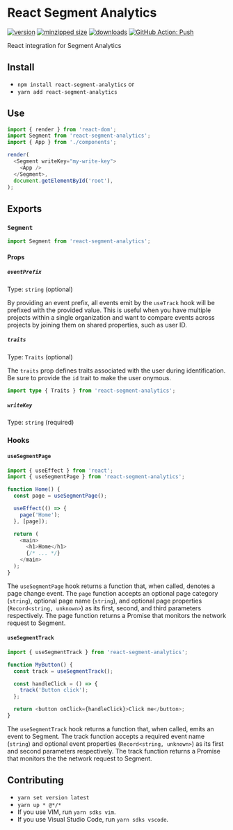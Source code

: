 # React Segment Analytics

[![version](https://img.shields.io/npm/v/react-segment-analytics.svg)](https://www.npmjs.com/package/react-segment-analytics)
[![minzipped size](https://img.shields.io/bundlephobia/minzip/react-segment-analytics.svg)](https://www.npmjs.com/package/react-segment-analytics)
[![downloads](https://img.shields.io/npm/dt/react-segment-analytics.svg)](https://www.npmjs.com/package/react-segment-analytics)
[![GitHub Action: Push](https://github.com/CharlesStover/react-segment-analytics/actions/workflows/push.yml/badge.svg)](https://github.com/CharlesStover/react-segment-analytics/actions/workflows/push.yml)

React integration for Segment Analytics

## Install

- `npm install react-segment-analytics` or
- `yarn add react-segment-analytics`

## Use

```javascript
import { render } from 'react-dom';
import Segment from 'react-segment-analytics';
import { App } from './components';

render(
  <Segment writeKey="my-write-key">
    <App />
  </Segment>,
  document.getElementById('root'),
);
```

## Exports

### `Segment`

```javascript
import Segment from 'react-segment-analytics';
```

#### Props

##### `eventPrefix`

Type: `string` (optional)

By providing an event prefix, all events emit by the `useTrack` hook will be
prefixed with the provided value. This is useful when you have multiple projects
within a single organization and want to compare events across projects by
joining them on shared properties, such as user ID.

##### `traits`

Type: `Traits` (optional)

The `traits` prop defines traits associated with the user during identification.
Be sure to provide the `id` trait to make the user onymous.

```typescript
import type { Traits } from 'react-segment-analytics';
```

##### `writeKey`

Type: `string` (required)

### Hooks

#### `useSegmentPage`

```javascript
import { useEffect } from 'react';
import { useSegmentPage } from 'react-segment-analytics';

function Home() {
  const page = useSegmentPage();

  useEffect(() => {
    page('Home');
  }, [page]);

  return (
    <main>
      <h1>Home</h1>
      {/* ... */}
    </main>
  );
}
```

The `useSegmentPage` hook returns a function that, when called, denotes a page
change event. The `page` function accepts an optional page category (`string`),
optional page name (`string`), and optional page properties
(`Record<string, unknown>`) as its first, second, and third parameters
respectively. The page function returns a Promise that monitors the network
request to Segment.

#### `useSegmentTrack`

```javascript
import { useSegmentTrack } from 'react-segment-analytics';

function MyButton() {
  const track = useSegmentTrack();

  const handleClick = () => {
    track('Button click');
  };

  return <button onClick={handleClick}>Click me</button>;
}
```

The `useSegmentTrack` hook returns a function that, when called, emits an event
to Segment. The track function accepts a required event name (`string`) and
optional event properties (`Record<string, unknown>`) as its first and second
parameters respectively. The track function returns a Promise that monitors the
the network request to Segment.

## Contributing

- `yarn set version latest`
- `yarn up * @*/*`
- If you use VIM, run `yarn sdks vim`.
- If you use Visual Studio Code, run `yarn sdks vscode`.
